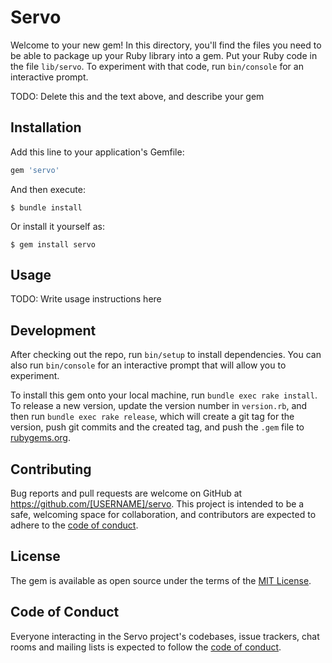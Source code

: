 # Servo

Welcome to your new gem! In this directory, you'll find the files you need to be able to package up your Ruby library into a gem. Put your Ruby code in the file `lib/servo`. To experiment with that code, run `bin/console` for an interactive prompt.

TODO: Delete this and the text above, and describe your gem

## Installation

Add this line to your application's Gemfile:

```ruby
gem 'servo'
```

And then execute:

    $ bundle install

Or install it yourself as:

    $ gem install servo

## Usage

TODO: Write usage instructions here

## Development

After checking out the repo, run `bin/setup` to install dependencies. You can also run `bin/console` for an interactive prompt that will allow you to experiment.

To install this gem onto your local machine, run `bundle exec rake install`. To release a new version, update the version number in `version.rb`, and then run `bundle exec rake release`, which will create a git tag for the version, push git commits and the created tag, and push the `.gem` file to [rubygems.org](https://rubygems.org).

## Contributing

Bug reports and pull requests are welcome on GitHub at https://github.com/[USERNAME]/servo. This project is intended to be a safe, welcoming space for collaboration, and contributors are expected to adhere to the [code of conduct](https://github.com/[USERNAME]/servo/blob/master/CODE_OF_CONDUCT.md).

## License

The gem is available as open source under the terms of the [MIT License](https://opensource.org/licenses/MIT).

## Code of Conduct

Everyone interacting in the Servo project's codebases, issue trackers, chat rooms and mailing lists is expected to follow the [code of conduct](https://github.com/[USERNAME]/servo/blob/master/CODE_OF_CONDUCT.md).
